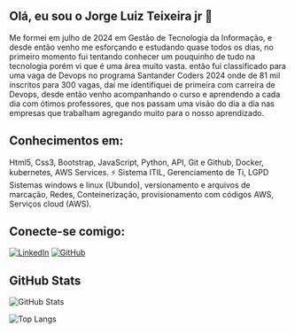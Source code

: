 ## Olá, eu sou o Jorge Luiz Teixeira jr 👋 

Me formei em julho de 2024 em Gestão de Tecnologia da Informação, e desde então venho me esforçando e estudando quase todos os dias, no primeiro momento fui tentando conhecer um pouquinho de tudo na tecnologia porém vi que é uma área muito vasta.
então fui classificado para uma vaga de Devops no programa Santander Coders 2024 onde de 81 mil inscritos para 300 vagas, daí me identifiquei de primeira com carreira de Devops, desde então venho acompanhando o curso e aprendendo a cada dia com ótimos professores, que nos passam uma visão do dia a dia nas empresas que trabalham agregando muito para o nosso aprendizado.



## Conhecimentos em:

Html5, Css3, Bootstrap, JavaScript, Python, API, Git e Github, Docker, kubernetes, AWS Services. ⚡
Sistema ITIL, Gerenciamento de Ti, LGPD
Sistemas windows e linux (Ubundo), versionamento e arquivos de marcação, Redes, Conteinerização, provisionamento com códigos AWS, Serviços cloud (AWS).




## Conecte-se comigo:

[![LinkedIn](https://img.shields.io/badge/LinkedIn-0077B5?style=for-the-badge&logo=linkedin&logoColor=white)](https://www.linkedin.com/in/jltdsjunior-dev/)
[![GitHub](https://img.shields.io/badge/GitHub-100000?style=for-the-badge&logo=github&logoColor=white)]([https://github.com/seu-usuario](https://github.com/jltdsjrdev))

         

## GitHub Stats
![GitHub Stats](https://github-readme-stats.vercel.app/api?username=jltdsjrdev&theme=transparent&bg_color=000&border_color=30A3DC&show_icons=true&icon_color=30A3DC&title_color=E94D5F&text_color=FFF)

![Top Langs](https://github-readme-stats-git-masterrstaa-rickstaa.vercel.app/api/top-langs/?username=jltdsjrdev&layout=compact&bg_color=000&border_color=30A3DC&title_color=E94D5F&text_color=FFF)







<!--
**jltdsjrdev/jltdsjrdev** is a ✨ _special_ ✨ repository because its `README.md` (this file) appears on your GitHub profile.

Here are some ideas to get you started:

- 🔭 I’m currently working on ...
- 🌱 I’m currently learning ...
- 👯 I’m looking to collaborate on ...
- 🤔 I’m looking for help with ...
- 💬 Ask me about ...
- 📫 How to reach me: ...
- 😄 Pronouns: ...
- ⚡ Fun fact: ...
-->
